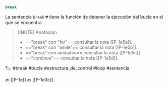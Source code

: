 ```python title:break.py
break
```

La sentencia `break` 💔 tiene la función de detener la ejecución del bucle en el que se encuentra.

> [!NOTE] Anotación
> - =="break" con "for"== consultar la nota [[P-1e5a]].
> - =="break" con "while"== consultar la nota [[P-1e5b]].
> - =="break" con anidados== consultar la nota [[P-1e5c]].
> - =="continue"== consultar la nota [[P-1e5d]].

🏷️:  #break #bucle #estructura_de_control #loop #sentencia

🔙 [[P-1e]]
🔙 [[P-1e3c]]